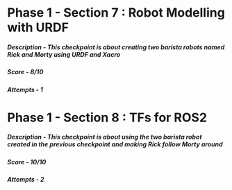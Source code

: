 # Phase 1 - Section 7 : Robot Modelling with URDF
##### Description - This checkpoint is about creating two barista robots named Rick and Morty using URDF and Xacro
##### Score - 8/10
##### Attempts - 1
# Phase 1 - Section 8 : TFs for ROS2
##### Description - This checkpoint is about using the two barista robot created in the previous checkpoint and making Rick follow Morty around
##### Score - 10/10
##### Attempts - 2
